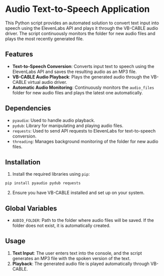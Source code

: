 # Audio Text-to-Speech Application

This Python script provides an automated solution to convert text input into speech using the ElevenLabs API and plays it through the VB-CABLE audio driver. The script continuously monitors the folder for new audio files and plays the most recently generated file.

## Features
- **Text-to-Speech Conversion**: Converts input text to speech using the ElevenLabs API and saves the resulting audio as an MP3 file.
- **VB-CABLE Audio Playback**: Plays the generated audio through the VB-CABLE virtual audio driver.
- **Automatic Audio Monitoring**: Continuously monitors the `audio_files` folder for new audio files and plays the latest one automatically.

## Dependencies
- `pyaudio`: Used to handle audio playback.
- `pydub`: Library for manipulating and playing audio files.
- `requests`: Used to send API requests to ElevenLabs for text-to-speech conversion.
- `threading`: Manages background monitoring of the folder for new audio files.

## Installation

1. Install the required libraries using `pip`:

```bash
pip install pyaudio pydub requests
```

2. Ensure you have VB-CABLE installed and set up on your system.

## Global Variables
- `AUDIO_FOLDER`: Path to the folder where audio files will be saved. If the folder does not exist, it is automatically created.
  

## Usage

1. **Text Input**: The user enters text into the console, and the script generates an MP3 file with the spoken version of the text.
2. **Playback**: The generated audio file is played automatically through VB-CABLE.
